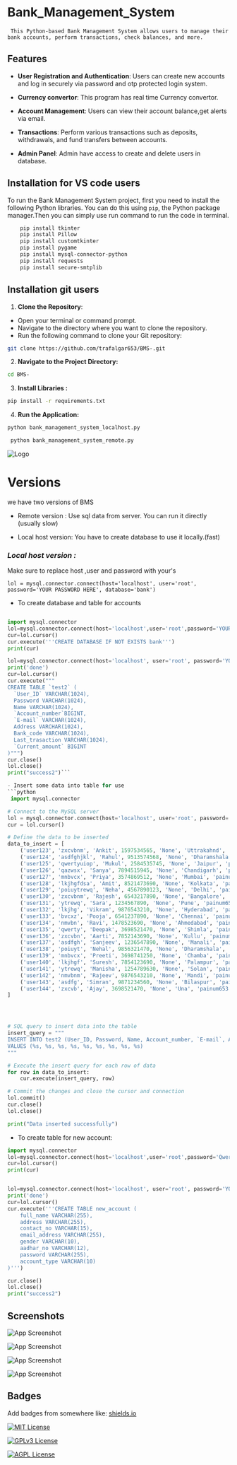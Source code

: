 
# Bank_Management_System

` This Python-based Bank Management System allows users to manage their bank accounts, perform transactions, check balances, and more.`

## Features

- **User Registration and Authentication**: Users can create new accounts and log in securely via password and otp protected login system.

- **Currency convertor**: This program has real time Currency convertor.

- **Account Management**: Users can view their account balance,get alerts via email.

- **Transactions**: Perform various transactions such as deposits, withdrawals, and fund transfers between accounts.

- **Admin Panel**: Admin have access to create and delete users in database.



## Installation for VS code users

To run the Bank Management System project, first you need to install the following Python libraries. You can do this using `pip`, the Python package manager.Then you can simply use run command to run the code in terminal.

```bash
    pip install tkinter
    pip install Pillow
    pip install customtkinter
    pip install pygame
    pip install mysql-connector-python
    pip install requests
    pip install secure-smtplib
```

## Installation git users 


1. **Clone the Repository**:
- Open your terminal or command prompt.
- Navigate to the directory where you want to clone the repository.
- Run the following command to clone your Git repository:

```bash
git clone https://github.com/trafalgar653/BMS-.git
```
2. **Navigate to the Project Directory:**

 ```bash
 cd BMS-
 ```

3. **Install Libraries :**

 ```bash
 pip install -r requirements.txt
 ```

4. **Run the Application:** 
 ``` bash 
 python bank_management_system_localhost.py
 ```

``` bash
 python bank_management_system_remote.py
 ```
                 






 



![Logo](https://dev-to-uploads.s3.amazonaws.com/uploads/articles/th5xamgrr6se0x5ro4g6.png)


# Versions 
we have two versions of BMS 
- Remote version : Use sql data from server. You can run it directly  (usually slow)

- Local host version: You have to create database to use it locally.(fast)


### *Local host version :*

Make sure to replace host ,user and password with your's

`lol = mysql.connector.connect(host='localhost', user='root', password='YOUR PASSWORD HERE', database='bank')`
- To create database and table for accounts
```python

import mysql.connector
lol=mysql.connector.connect(host='localhost',user='root',password='YOUR PASSWORD HERE')
cur=lol.cursor()
cur.execute('''CREATE DATABASE IF NOT EXISTS bank''')
print(cur)

lol=mysql.connector.connect(host='localhost', user='root', password='YOUR PASSWORD HERE', database='bank')
print('done')
cur=lol.cursor()
cur.execute("""
CREATE TABLE `test2` (
  `User_ID` VARCHAR(1024),
  Password VARCHAR(1024),
  Name VARCHAR(1024),
  `Account_number`BIGINT,
  `E-mail` VARCHAR(1024),
  Address VARCHAR(1024),
  Bank_code VARCHAR(1024),
  Last_trasaction VARCHAR(1024),
  `Current_amount` BIGINT
)""")
cur.close()
lol.close()
print("success2")```

- Insert some data into table for use
```python
 import mysql.connector

# Connect to the MySQL server
lol = mysql.connector.connect(host='localhost', user='root', password='YOUR PASSWORD HERE', database='bank')
cur = lol.cursor()

# Define the data to be inserted
data_to_insert = [
    ('user123', 'zxcvbnm', 'Ankit', 1597534565, 'None', 'Uttrakahnd', 'painum653', 'None', 20000),
    ('user124', 'asdfghjkl', 'Rahul', 9513574568, 'None', 'Dharamshala', 'painum653', 'None', 50000),
    ('user125', 'qwertyuiop', 'Mukul', 2584535745, 'None', 'Jaipur', 'painum653', 'None', 80000),
    ('user126', 'qazwsx', 'Sanya', 7894515945, 'None', 'Chandigarh', 'painum653', 'None', 90000),
    ('user127', 'mnbvcx', 'Priya', 3574869512, 'None', 'Mumbai', 'painum653', 'None', 75000),
    ('user128', 'lkjhgfdsa', 'Amit', 8521473690, 'None', 'Kolkata', 'painum653', 'None', 60000),
    ('user129', 'poiuytrewq', 'Neha', 4567890123, 'None', 'Delhi', 'painum653', 'None', 45000),
    ('user130', 'zxcvbnm', 'Rajesh', 6543217890, 'None', 'Bangalore', 'painum653', 'None', 85000),
    ('user131', 'ytrewq', 'Sara', 1234567890, 'None', 'Pune', 'painum653', 'None', 35000),
    ('user132', 'lkjhg', 'Vikram', 9876543210, 'None', 'Hyderabad', 'painum653', 'None', 95000),
    ('user133', 'bvcxz', 'Pooja', 6541237890, 'None', 'Chennai', 'painum653', 'None', 72000),
    ('user134', 'nmvbn', 'Ravi', 1478523690, 'None', 'Ahmedabad', 'painum653', 'None', 58000),
    ('user135', 'qwerty', 'Deepak', 3698521470, 'None', 'Shimla', 'painum653', 'None', 42000),
    ('user136', 'zxcvbn', 'Aarti', 7852143690, 'None', 'Kullu', 'painum653', 'None', 68000),
    ('user137', 'asdfgh', 'Sanjeev', 1236547890, 'None', 'Manali', 'painum653', 'None', 53000),
    ('user138', 'poiuyt', 'Nehal', 9856321470, 'None', 'Dharamshala', 'painum653', 'None', 77000),
    ('user139', 'mnbvcx', 'Preeti', 3698741250, 'None', 'Chamba', 'painum653', 'None', 60000),
    ('user140', 'lkjhgf', 'Suresh', 7854123690, 'None', 'Palampur', 'painum653', 'None', 45000),
    ('user141', 'ytrewq', 'Manisha', 1254789630, 'None', 'Solan', 'painum653', 'None', 59000),
    ('user142', 'nmvbnm', 'Rajeev', 9876543210, 'None', 'Mandi', 'painum653', 'None', 62000),
    ('user143', 'asdfg', 'Simran', 9871234560, 'None', 'Bilaspur', 'painum653', 'None', 51000),
    ('user144', 'zxcvb', 'Ajay', 3698521470, 'None', 'Una', 'painum653', 'None', 71000)
]




# SQL query to insert data into the table
insert_query = """
INSERT INTO test2 (User_ID, Password, Name, Account_number, `E-mail`, Address, Bank_code, `Last_trasaction`, Current_amount)
VALUES (%s, %s, %s, %s, %s, %s, %s, %s, %s)
"""

# Execute the insert query for each row of data
for row in data_to_insert:
    cur.execute(insert_query, row)

# Commit the changes and close the cursor and connection
lol.commit()
cur.close()
lol.close()

print("Data inserted successfully")
```
- To create table for new account:
```python
import mysql.connector
lol=mysql.connector.connect(host='localhost',user='root',password='Qwertyios123@')
cur=lol.cursor()
print(cur)


lol=mysql.connector.connect(host='localhost', user='root', password='YOUR PASSWORD HERE', database='bank')
print('done')
cur=lol.cursor()
cur.execute('''CREATE TABLE new_account (
    full_name VARCHAR(255),
    address VARCHAR(255),
    contact_no VARCHAR(15),
    email_address VARCHAR(255),
    gender VARCHAR(10),
    aadhar_no VARCHAR(12),
    password VARCHAR(255),
    account_type VARCHAR(10)
)''')

cur.close()
lol.close()
print("success2")
```





## Screenshots

![App Screenshot](https://blogger.googleusercontent.com/img/b/R29vZ2xl/AVvXsEhtRxwhN5bidLsGGw-OHj_ErbJDKRMt1n0Tdt72a4Bct9Zqd7cFeo1Nk1T2Uh_TTYFfLh0F_5v8tabdRaQbsi6xsld009PMf3s8kwTsyFdjLjon66vTQx3qwraLOKzMZIIJlFVWsPezwRQlTpoxPirWWkMbQU12T6vBkGajz1mHrYaeg3T6QBs-NG4JDoEM/s1920/Annotation%202023-08-28%20202130.png) 

![App Screenshot](https://blogger.googleusercontent.com/img/b/R29vZ2xl/AVvXsEiPQREjZDtrvPOkRsRYTEcFNRkf7VP2oP1gEpb7C09gj6QZPUQu2cRpRK4t_Tv2fuUKN8SqCA6CltrMQUenI9cF84jGBxgVLD7f58KIlUjRQe7X-JmXghboHXxFTt1zhM8LviDoql1-VQ5gRH8cNYZXbu0BmUUmIDyyy7njw3zJobrPGYjRTqLKuxQbL3Oa/s1920/Annotation%202023-08-28%20202908.png)

![App Screenshot](https://blogger.googleusercontent.com/img/b/R29vZ2xl/AVvXsEgrTna3p8qUpcSs9odgbbjM3v1p0dQQAb9QEjSgO9kTNNmCcaidfKVp2_CeZku1Op6bd0LQgbaXP_Wbw0SBiX0cCLfqxR7RSqZHPYj4-1SmG4JA_D5JoY8Hyjn6_6Xeh_S4FIYjEGMf6BCqBnjzY7vxaJ2r3e05DyjoD_54WE8wziDh2ovuWAXmWrcQISKv/s1920/Annotation%202023-08-28%20203317.png)

![App Screenshot](https://blogger.googleusercontent.com/img/b/R29vZ2xl/AVvXsEgAYluKOG6SabWdER3qU4pdY9ewyEHDg0pqWaHnkY2DlxwV1LZeD3LxuJXHUtQtZivgHmEV5rmTmEBK8rr2SBrbnyYy0M54zEbcOa-OtKAZME9-SoSguWQ9YoxBGY6SRfARZDSDrQvWzdI93Ug0bPSIHdQPZvetpOFNw8mFu9Mjr9VlkrO4GOXkJ3h4tzle/s1918/Annotation%202023-08-28%20203117.png)



## Badges

Add badges from somewhere like: [shields.io](https://shields.io/)

[![MIT License](https://img.shields.io/badge/License-MIT-green.svg)](https://choosealicense.com/licenses/mit/)

[![GPLv3 License](https://img.shields.io/badge/License-GPL%20v3-yellow.svg)](https://opensource.org/licenses/)

[![AGPL License](https://img.shields.io/badge/license-AGPL-blue.svg)](http://www.gnu.org/licenses/agpl-3.0)

